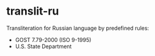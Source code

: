 # translit-ru
Transliteration for Russian language by predefined rules:
 * GOST 7.79-2000 (ISO 9-1995)
 * U.S. State Department
 